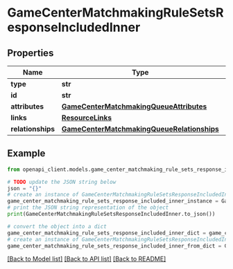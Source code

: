 # GameCenterMatchmakingRuleSetsResponseIncludedInner


## Properties

Name | Type | Description | Notes
------------ | ------------- | ------------- | -------------
**type** | **str** |  | 
**id** | **str** |  | 
**attributes** | [**GameCenterMatchmakingQueueAttributes**](GameCenterMatchmakingQueueAttributes.md) |  | [optional] 
**links** | [**ResourceLinks**](ResourceLinks.md) |  | [optional] 
**relationships** | [**GameCenterMatchmakingQueueRelationships**](GameCenterMatchmakingQueueRelationships.md) |  | [optional] 

## Example

```python
from openapi_client.models.game_center_matchmaking_rule_sets_response_included_inner import GameCenterMatchmakingRuleSetsResponseIncludedInner

# TODO update the JSON string below
json = "{}"
# create an instance of GameCenterMatchmakingRuleSetsResponseIncludedInner from a JSON string
game_center_matchmaking_rule_sets_response_included_inner_instance = GameCenterMatchmakingRuleSetsResponseIncludedInner.from_json(json)
# print the JSON string representation of the object
print(GameCenterMatchmakingRuleSetsResponseIncludedInner.to_json())

# convert the object into a dict
game_center_matchmaking_rule_sets_response_included_inner_dict = game_center_matchmaking_rule_sets_response_included_inner_instance.to_dict()
# create an instance of GameCenterMatchmakingRuleSetsResponseIncludedInner from a dict
game_center_matchmaking_rule_sets_response_included_inner_from_dict = GameCenterMatchmakingRuleSetsResponseIncludedInner.from_dict(game_center_matchmaking_rule_sets_response_included_inner_dict)
```
[[Back to Model list]](../README.md#documentation-for-models) [[Back to API list]](../README.md#documentation-for-api-endpoints) [[Back to README]](../README.md)


